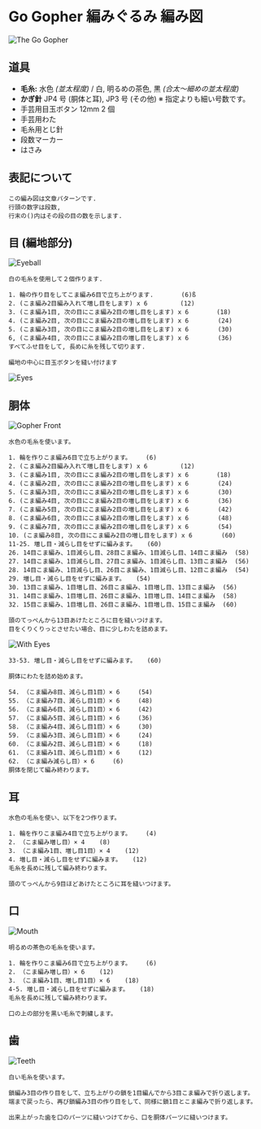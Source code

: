 # Go Gopher 編みぐるみ 編み図

![The Go Gopher](image/small/gopher_front.jpg)

## 道具

- **毛糸:** 水色 _(並太程度)_ / 白, 明るめの茶色, 黒 _(合太〜細めの並太程度)_
- **かぎ針** JP4 号 (胴体と耳), JP3 号 (その他) ※ 指定よりも細い号数です。
- 手芸用目玉ボタン 12mm 2 個
- 手芸用わた
- 毛糸用とじ針
- 段数マーカー
- はさみ

## 表記について

```
この編み図は文章パターンです.
行頭の数字は段数,
行末の()内はその段の目の数を示します.
```

## 目 (編地部分)

![Eyeball](image/small/eyeball.jpg)

```
白の毛糸を使用して２個作ります.

1. 輪の作り目をしてこま編み6目で立ち上がります. 　　　　(6)ß
2. (こま編み2目編み入れて増し目をします) x 6         (12)
3. (こま編み1目, 次の目にこま編み2目の増し目をします) x 6 　　　　(18)
4. (こま編み2目, 次の目にこま編み2目の増し目をします) x 6        (24)
5. (こま編み3目, 次の目にこま編み2目の増し目をします) x 6        (30)
6, (こま編み4目, 次の目にこま編み2目の増し目をします) x 6        (36)
すべてふせ目をして, 長めに糸を残して切ります.

編地の中心に目玉ボタンを縫い付けます
```

![Eyes](image/small/eyes.jpg)

## 胴体

![Gopher Front](image/small/gopher_front.jpg)

```
水色の毛糸を使います。

1. 輪を作りこま編み6目で立ち上がります。    (6)
2. (こま編み2目編み入れて増し目をします) x 6         (12)
3. (こま編み1目, 次の目にこま編み2目の増し目をします) x 6 　　　　(18)
4. (こま編み2目, 次の目にこま編み2目の増し目をします) x 6        (24)
5. (こま編み3目, 次の目にこま編み2目の増し目をします) x 6        (30)
6. (こま編み4目, 次の目にこま編み2目の増し目をします) x 6        (36)
7. (こま編み5目, 次の目にこま編み2目の増し目をします) x 6        (42)
8. (こま編み6目, 次の目にこま編み2目の増し目をします) x 6        (48)
9. (こま編み7目, 次の目にこま編み2目の増し目をします) x 6        (54)
10. (こま編み8目, 次の目にこま編み2目の増し目をします) x 6        (60)
11-25. 増し目・減らし目をせずに編みます。   (60)
26. 14目こま編み、1目減らし目、28目こま編み、1目減らし目、14目こま編み  (58)
27. 14目こま編み、1目減らし目、27目こま編み、1目減らし目、13目こま編み  (56)
28. 14目こま編み、1目減らし目、26目こま編み、1目減らし目、12目こま編み  (54)
29. 増し目・減らし目をせずに編みます。   (54)
30. 13目こま編み、1目増し目、26目こま編み、1目増し目、13目こま編み  (56)
31. 14目こま編み、1目増し目、26目こま編み、1目増し目、14目こま編み  (58)
32. 15目こま編み、1目増し目、26目こま編み、1目増し目、15目こま編み  (60)

```

```
頭のてっぺんから13目あけたところに目を縫いつけます。
目をくりくりっとさせたい場合、目に少しわたを詰めます。
```

![With Eyes](image/small/with_eyes.jpg)

```
33-53. 増し目・減らし目をせずに編みます。   (60)

胴体にわたを詰め始めます。

54. （こま編み8目、減らし目1目）× 6     (54)
55. （こま編み7目、減らし目1目）× 6     (48)
56. （こま編み6目、減らし目1目）× 6     (42)
57. （こま編み5目、減らし目1目）× 6     (36)
58. （こま編み4目、減らし目1目）× 6     (30)
59. （こま編み3目、減らし目1目）× 6     (24)
60. （こま編み2目、減らし目1目）× 6     (18)
61. （こま編み1目、減らし目1目）× 6     (12)
62. （こま編み減らし目）× 6     (6)
胴体を閉じて編み終わります。
```

## 耳
```
水色の毛糸を使い、以下を2つ作ります。

1. 輪を作りこま編み4目で立ち上がります。    (4)
2. （こま編み増し目）× 4    (8)
3. （こま編み1目、増し目1目）× 4    (12)
4. 増し目・減らし目をせずに編みます。   (12)
毛糸を長めに残して編み終わります。

頭のてっぺんから9目ほどあけたところに耳を縫いつけます。
```

## 口
![Mouth](image/small/mouth.jpg)

```
明るめの茶色の毛糸を使います。

1. 輪を作りこま編み6目で立ち上がります。    (6)
2. （こま編み増し目）× 6    (12)
3. （こま編み1目、増し目1目）× 6    (18)
4-5. 増し目・減らし目をせずに編みます。   (18)
毛糸を長めに残して編み終わります。

口の上の部分を黒い毛糸で刺繍します。
```

## 歯
![Teeth](image/small/teeth.jpg)

```
白い毛糸を使います。

鎖編み3目の作り目をして、立ち上がりの鎖を1目編んでから3目こま編みで折り返します。
端まで戻ったら、再び鎖編み3目の作り目をして、同様に鎖1目とこま編みで折り返します。

出来上がった歯を口のパーツに縫いつけてから、口を胴体パーツに縫いつけます。
```

